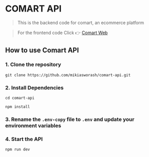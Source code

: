 # COMART API

> This is the backend code for comart, an ecommerce platform

> For the frontend code Click 👉 [Comart Web](https://github.com/mikiasworash/comart-web)

## How to use Comart API

### 1. Clone the repository

```
git clone https://github.com/mikiasworash/comart-api.git
```

### 2. Install Dependencies

```
cd comart-api

npm install
```

### 3. Rename the `.env-copy` file to `.env` and update your environment variables

### 4. Start the API

```
npm run dev
```
